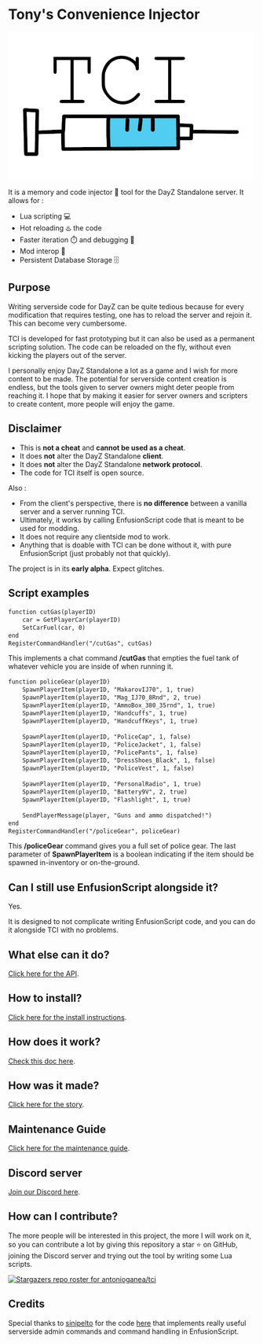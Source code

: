 # Tony's Convenience Injector

![TCI LOGO](docfiles/tci.png)

It is a memory and code injector 💉 tool for the DayZ Standalone server. It allows for :

+ Lua scripting 💻
+ Hot reloading ♨️ the code
+ Faster iteration ⏱️ and debugging 🐛
+ Mod interop 🔀
+ Persistent Database Storage 🗄️

## Purpose
Writing serverside code for DayZ can be quite tedious because for every modification that requires testing, one has to reload the server and rejoin it. This can become very cumbersome.

TCI is developed for fast prototyping but it can also be used as a permanent scripting solution. The code can be reloaded on the fly, without even kicking the players out of the server.

I personally enjoy DayZ Standalone a lot as a game and I wish for more content to be made. The potential for serverside content creation is endless, but the tools given to server owners might deter people from reaching it. I hope that by making it easier for server owners and scripters to create content, more people will enjoy the game.

## Disclaimer
+ This is **not a cheat** and **cannot be used as a cheat**. 
+ It does **not** alter the DayZ Standalone **client**.
+ It does **not** alter the DayZ Standalone **network protocol**.
+ The code for TCI itself is open source.

Also :
+ From the client's perspective, there is **no difference** between a vanilla server and a server running TCI.
+ Ultimately, it works by calling EnfusionScript code that is meant to be used for modding.
+ It does not require any clientside mod to work.
+ Anything that is doable with TCI can be done without it, with pure EnfusionScript (just probably not that quickly).

The project is in its **early alpha**. Expect glitches.

## Script examples

```
function cutGas(playerID)
	car = GetPlayerCar(playerID)
	SetCarFuel(car, 0)
end
RegisterCommandHandler("/cutGas", cutGas)
```
This implements a chat command **/cutGas** that empties the fuel tank of whatever vehicle you are inside of when running it.

```
function policeGear(playerID)
    SpawnPlayerItem(playerID, "MakarovIJ70", 1, true)
    SpawnPlayerItem(playerID, "Mag_IJ70_8Rnd", 2, true)
    SpawnPlayerItem(playerID, "AmmoBox_380_35rnd", 1, true)
    SpawnPlayerItem(playerID, "Handcuffs", 1, true)
    SpawnPlayerItem(playerID, "HandcuffKeys", 1, true)

    SpawnPlayerItem(playerID, "PoliceCap", 1, false)
    SpawnPlayerItem(playerID, "PoliceJacket", 1, false)
    SpawnPlayerItem(playerID, "PolicePants", 1, false)
    SpawnPlayerItem(playerID, "DressShoes_Black", 1, false)
    SpawnPlayerItem(playerID, "PoliceVest", 1, false)

    SpawnPlayerItem(playerID, "PersonalRadio", 1, true)
    SpawnPlayerItem(playerID, "Battery9V", 2, true)
    SpawnPlayerItem(playerID, "Flashlight", 1, true)
    
    SendPlayerMessage(player, "Guns and ammo dispatched!")
end
RegisterCommandHandler("/policeGear", policeGear)
```
This **/policeGear** command gives you a full set of police gear. The last parameter of **SpawnPlayerItem** is a boolean indicating if the item should be spawned in-inventory or on-the-ground.


## Can I still use EnfusionScript alongside it?
Yes.

It is designed to not complicate writing EnfusionScript code, and you can do it alongside TCI with no problems.

## What else can it do?
[Click here for the API](docfiles/api.md).

## How to install?
[Click here for the install instructions](docfiles/hti.md).

## How does it work?
[Check this doc here](docfiles/hdiw.md).

## How was it made?
[Click here for the story](docfiles/story.md).

## Maintenance Guide
[Click here for the maintenance guide](docfiles/maintenance.md).

## Discord server
[Join our Discord here](https://discord.gg/3vs8S27kyV).

## How can I contribute?
The more people will be interested in this project, the more I will work on it, so you can contribute a lot by giving this repository a star ⭐ on GitHub, joining the Discord server and trying out the tool by writing some Lua scripts.

[![Stargazers repo roster for antonioganea/tci](https://reporoster.com/stars/antonioganea/tci)](https://github.com/antonioganea/tci/stargazers)

## Credits

Special thanks to [sinipelto](https://github.com/sinipelto) for the code [here](https://github.com/sinipelto/dayz-scripts) that implements really useful serverside admin commands and command handling in EnfusionScript.

